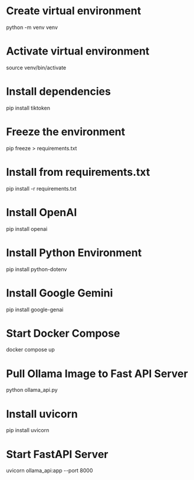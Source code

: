 # Create virtual environment
python -m venv venv

# Activate virtual environment
source venv/bin/activate

# Install dependencies
pip install tiktoken

# Freeze the environment
pip freeze > requirements.txt

# Install from requirements.txt
pip install -r requirements.txt

# Install OpenAI
pip install openai

# Install Python Environment
pip install python-dotenv

# Install Google Gemini
pip install google-genai

# Start Docker Compose
docker compose up

# Pull Ollama Image to Fast API Server
python ollama_api.py

# Install uvicorn
pip install uvicorn

# Start FastAPI Server
uvicorn ollama_api:app --port 8000
